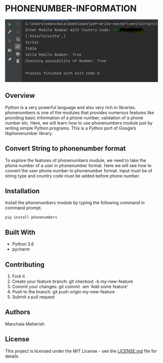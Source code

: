 # PHONENUMBER-INFORMATION

![Screen_Shot](https://github.com/meherish1524/PHONENUMBER-INFORMATION/blob/main/output.png?raw=true)


## Overview

Python is a very powerful language and also very rich in libraries. phonenumbers is one of the modules that provides numerous features like providing basic information of a phone number, validation of a phone number etc. Here, we will learn how to use phonenumbers module just by writing simple Python programs. This is a Python port of Google’s libphonenumber library.


## Convert String to phonenumber format
To explore the features of phonenumbers module, we need to take the phone number of a user in phonenumber format. Here we will see how to convert the user phone number to phonenumber format. Input must be of string type and country code must be added before phone number.

## Installation
Install the phonenumbers module by typing the following command in command prompt.

```
pip install phonenumbers
```

## Built With

* Python 3.6
* pycharm


## Contributing

1. Fork it
2. Create your feature branch: git checkout -b my-new-feature
3. Commit your changes: git commit -am 'Add some feature'
4. Push to the branch: git push origin my-new-feature
5. Submit a pull request

## Authors

Manchala Meherish

## License

This project is licensed under the MIT License - see the [LICENSE.md](https://github.com/meherish1524/PHONENUMBER-INFORMATION/blob/main/LICENSE) file for details
